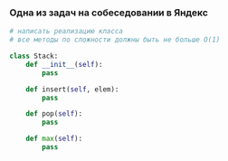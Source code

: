 ### Одна из задач на собеседовании в Яндекс

```python
# написать реализацию класса
# все методы по сложности должны быть не больше O(1)

class Stack:
    def __init__(self):
        pass

    def insert(self, elem):
        pass

    def pop(self):
        pass

    def max(self):
        pass
```